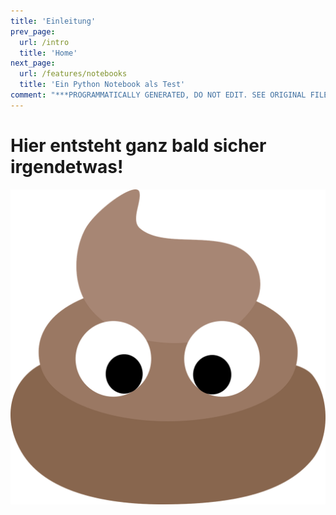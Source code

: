 ```yaml
---
title: 'Einleitung'
prev_page:
  url: /intro
  title: 'Home'
next_page:
  url: /features/notebooks
  title: 'Ein Python Notebook als Test'
comment: "***PROGRAMMATICALLY GENERATED, DO NOT EDIT. SEE ORIGINAL FILES IN /content***"
---
```

# Hier entsteht ganz bald sicher irgendetwas!

![](images/empty_page.png)